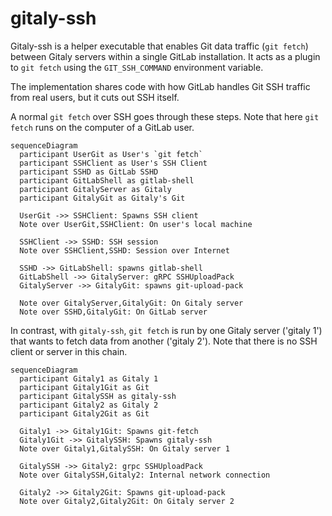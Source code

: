 # gitaly-ssh

Gitaly-ssh is a helper executable that enables Git data traffic
(`git fetch`) between Gitaly servers within a single GitLab
installation. It acts as a plugin to `git fetch` using the
`GIT_SSH_COMMAND` environment variable.

The implementation shares code with how GitLab handles Git SSH traffic
from real users, but it cuts out SSH itself.

A normal `git fetch` over SSH goes through these steps. Note that here
`git fetch` runs on the computer of a GitLab user.

```mermaid
sequenceDiagram
  participant UserGit as User's `git fetch`
  participant SSHClient as User's SSH Client
  participant SSHD as GitLab SSHD
  participant GitLabShell as gitlab-shell
  participant GitalyServer as Gitaly
  participant GitalyGit as Gitaly's Git

  UserGit ->> SSHClient: Spawns SSH client
  Note over UserGit,SSHClient: On user's local machine

  SSHClient ->> SSHD: SSH session
  Note over SSHClient,SSHD: Session over Internet

  SSHD ->> GitLabShell: spawns gitlab-shell
  GitLabShell ->> GitalyServer: gRPC SSHUploadPack
  GitalyServer ->> GitalyGit: spawns git-upload-pack

  Note over GitalyServer,GitalyGit: On Gitaly server
  Note over SSHD,GitalyGit: On GitLab server
```

In contrast, with `gitaly-ssh`, `git fetch` is run by one Gitaly server
('gitaly 1') that wants to fetch data from another ('gitaly 2'). Note
that there is no SSH client or server in this chain.

```mermaid
sequenceDiagram
  participant Gitaly1 as Gitaly 1
  participant Gitaly1Git as Git
  participant GitalySSH as gitaly-ssh
  participant Gitaly2 as Gitaly 2
  participant Gitaly2Git as Git

  Gitaly1 ->> Gitaly1Git: Spawns git-fetch
  Gitaly1Git ->> GitalySSH: Spawns gitaly-ssh
  Note over Gitaly1,GitalySSH: On Gitaly server 1

  GitalySSH ->> Gitaly2: grpc SSHUploadPack
  Note over GitalySSH,Gitaly2: Internal network connection

  Gitaly2 ->> Gitaly2Git: Spawns git-upload-pack
  Note over Gitaly2,Gitaly2Git: On Gitaly server 2
```